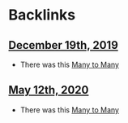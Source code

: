 
# Backlinks
## [December 19th, 2019](<December 19th, 2019.md>)
- There was this [Many to Many](<Many to Many.md>)

## [May 12th, 2020](<May 12th, 2020.md>)
- There was this [Many to Many](<Many to Many.md>)

